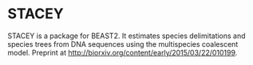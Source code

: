 # STACEY
STACEY is a package for BEAST2. It estimates species delimitations and species trees from DNA sequences using the multispecies coalescent model. Preprint at http://biorxiv.org/content/early/2015/03/22/010199.
